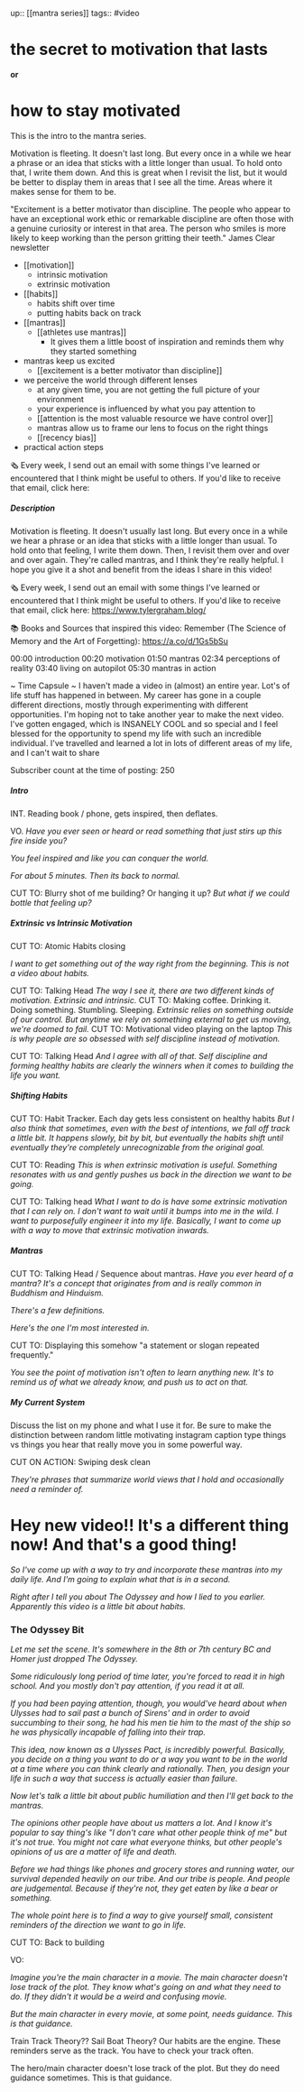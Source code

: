 up:: [[mantra series]]
tags::  #video

# the secret to motivation that lasts
**or**
# how to stay motivated



This is the intro to the mantra series. 

Motivation is fleeting. It doesn't last long. But every once in a while we hear a phrase or an idea that sticks with a little longer than usual. To hold onto that, I write them down. 
And this is great when I revisit the list, but it would be better to display them in areas that I see all the time. Areas where it makes sense for them to be. 


"Excitement is a better motivator than discipline. The people who appear to have an exceptional work ethic or remarkable discipline are often those with a genuine curiosity or interest in that area. The person who smiles is more likely to keep working than the person gritting their teeth."
James Clear newsletter





- [[motivation]]
	- intrinsic motivation
	- extrinsic motivation
- [[habits]]
	- habits shift over time
	- putting habits back on track
- [[mantras]]
	- [[athletes use mantras]]
		- It gives them a little boost of inspiration and reminds them why they started something
- mantras keep us excited
	- [[excitement is a better motivator than discipline]]
- we perceive the world through different lenses
	- at any given time, you are not getting the full picture of your environment
	- your experience is influenced by what you pay attention to
	- [[attention is the most valuable resource we have control over]]
	- mantras allow us to frame our lens to focus on the right things
	- [[recency bias]] 
- practical action steps




🗞️ Every week, I send out an email with some things I've learned or encountered that I think might be useful to others. If you'd like to receive that email, click here: 






##### Description
Motivation is fleeting. It doesn't usually last long. But every once in a while we hear a phrase or an idea that sticks with a little longer than usual. To hold onto that feeling, I write them down. Then, I revisit them over and over and over again. They're called mantras, and I think they're really helpful. I hope you give it a shot and benefit from the ideas I share in this video!

🗞️ Every week, I send out an email with some things I've learned or encountered that I think might be useful to others. If you'd like to receive that email, click here: https://www.tylergraham.blog/

📚 Books and Sources that inspired this video:
Remember (The Science of Memory and the Art of Forgetting): https://a.co/d/1Gs5bSu


00:00 introduction
00:20 motivation
01:50 mantras
02:34 perceptions of reality
03:40 living on autopilot
05:30 mantras in action




~ Time Capsule ~
I haven't made a video in (almost) an entire year. Lot's of life stuff has happened in between.
My career has gone in a couple different directions, mostly through experimenting with different opportunities. I'm hoping not to take another year to make the next video. 
I've gotten engaged, which is INSANELY COOL and so special and I feel blessed for the opportunity to spend my life with such an incredible individual.
I've travelled and learned a lot in lots of different areas of my life, and I can't wait to share 

Subscriber count at the time of posting: 250

















##### Intro
INT. Reading book / phone, gets inspired, then deflates.

VO.
*Have you ever seen or heard or read something that just stirs up this fire inside you?*

*You feel inspired and like you can conquer the world.*

*For about 5 minutes. Then its back to normal.*

CUT TO: Blurry shot of me building? Or hanging it up?
*But what if we could bottle that feeling up?*


##### Extrinsic vs Intrinsic Motivation
CUT TO: Atomic Habits closing

*I want to get something out of the way right from the beginning. This is not a video about habits.*


CUT TO: Talking Head
*The way I see it, there are two different kinds of motivation. Extrinsic and intrinsic.*
CUT TO: Making coffee. Drinking it. Doing something. Stumbling. Sleeping.
*Extrinsic relies on something outside of our control.
But anytime we rely on something external to get us moving, we're doomed to fail.*
CUT TO: Motivational video playing on the laptop
*This is why people are so obsessed with self discipline instead of motivation.*

CUT TO: Talking Head
*And I agree with all of that. Self discipline and forming healthy habits are clearly the winners when it comes to building the life you want.*

##### Shifting Habits
CUT TO: Habit Tracker. Each day gets less consistent on healthy habits
*But I also think that sometimes, even with the best of intentions, we fall off track a little bit. It happens slowly, bit by bit, but eventually the habits shift until eventually they're completely unrecognizable from the original goal.*

CUT TO: Reading
*This is when extrinsic motivation is useful. Something resonates with us and gently pushes us back in the direction we want to be going.*

CUT TO: Talking head
*What I want to do is have some extrinsic motivation that I can rely on. I don't want to wait until it bumps into me in the wild. I want to purposefully engineer it into my life. Basically, I want to come up with a way to move that extrinsic motivation inwards.*


##### Mantras
CUT TO: Talking Head / Sequence about mantras.
*Have you ever heard of a mantra? It's a concept that originates from and is really common in Buddhism and Hinduism.*

*There's a few definitions.*

*Here's the one I'm most interested in.*

CUT TO: Displaying this somehow
"a statement or slogan repeated frequently."

*You see the point of motivation isn't often to learn anything new. It's to remind us of what we already know, and push us to act on that.*


##### My Current System
Discuss the list on my phone and what I use it for. Be sure to make the distinction between random little motivating instagram caption type things vs things you hear that really move you in some powerful way.

CUT ON ACTION: Swiping desk clean





*They're phrases that summarize world views that I hold and occasionally need a reminder of.*



# Hey new video!! It's a different thing now! And that's a good thing!

*So I've come up with a way to try and incorporate these mantras into my daily life. And I'm going to explain what that is in a second.*

*Right after I tell you about The Odyssey and how I lied to you earlier. Apparently this video is a little bit about habits.*



### The Odyssey Bit

*Let me set the scene. It's somewhere in the 8th or 7th century BC and Homer just dropped The Odyssey.*

*Some ridiculously long period of time later, you're forced to read it in high school. And you mostly don't pay attention, if you read it at all.*

*If you had been paying attention, though, you would've heard about when Ulysses had to sail past a bunch of Sirens' and in order to avoid succumbing to their song, he had his men tie him to the mast of the ship so he was physically incapable of falling into their trap.*

*This idea, now known as a Ulysses Pact, is incredibly powerful. Basically, you decide on a thing you want to do or a way you want to be in the world at a time where you can think clearly and rationally. Then, you design your life in such a way that success is actually easier than failure.*





*Now let's talk a little bit about public humiliation and then I'll get back to the mantras.*

*The opinions other people have about us matters a lot. And I know it's popular to say thing's like "I don't care what other people think of me" but it's not true. You might not care what everyone thinks, but other people's opinions of us are a matter of life and death.*

*Before we had things like phones and grocery stores and running water, our survival depended heavily on our tribe. And our tribe is people. And people are judgemental. Because if they're not, they get eaten by like a bear or something.* 


















*The whole point here is to find a way to give yourself small, consistent reminders of the direction we want to go in life.*

CUT TO: Back to building

VO:

*Imagine you're the main character in a movie. 
The main character doesn't lose track of the plot. They know what's going on and what they need to do. If they didn't it would be a weird and confusing movie.*

*But the main character in every movie, at some point, needs guidance. 
This is that guidance.*












Train Track Theory?? Sail Boat Theory?
Our habits are the engine.
These reminders serve as the track. You have to check your track often.

The hero/main character doesn't lose track of the plot.
But they do need guidance sometimes. This is that guidance.






